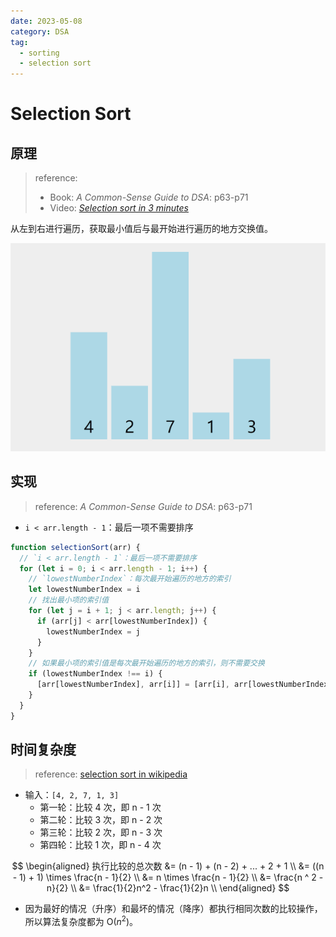 ```yaml
---
date: 2023-05-08
category: DSA
tag:
  - sorting
  - selection sort
---
```


# Selection Sort

## 原理

> reference: 
> - Book: _A Common-Sense Guide to DSA_: p63-p71
> - Video: [_Selection sort in 3 minutes_](https://youtu.be/g-PGLbMth_g)

从左到右进行遍历，获取最小值后与最开始进行遍历的地方交换值。

![4,2,7,1,3](./_image/selection_sort.gif)

## 实现

> reference: _A Common-Sense Guide to DSA_: p63-p71

- `i < arr.length - 1`：最后一项不需要排序

```js
function selectionSort(arr) {
  // `i < arr.length - 1`：最后一项不需要排序
  for (let i = 0; i < arr.length - 1; i++) {
    // `lowestNumberIndex`：每次最开始遍历的地方的索引
    let lowestNumberIndex = i
    // 找出最小项的索引值
    for (let j = i + 1; j < arr.length; j++) {
      if (arr[j] < arr[lowestNumberIndex]) {
        lowestNumberIndex = j
      }
    }
    // 如果最小项的索引值是每次最开始遍历的地方的索引，则不需要交换
    if (lowestNumberIndex !== i) {
      [arr[lowestNumberIndex], arr[i]] = [arr[i], arr[lowestNumberIndex]]
    }
  }
}
```

## 时间复杂度

> reference: [selection sort in wikipedia](https://en.wikipedia.org/wiki/Selection_sort#Complexity)

- 输入：`[4, 2, 7, 1, 3]`
  - 第一轮：比较 4 次，即 n - 1 次
  - 第二轮：比较 3 次，即 n - 2 次
  - 第三轮：比较 2 次，即 n - 3 次
  - 第四轮：比较 1 次，即 n - 4 次

$$
\begin{aligned}
执行比较的总次数
&= (n - 1) + (n - 2) + ... + 2 + 1 \\
&= ((n - 1) + 1) \times \frac{n - 1}{2} \\
&= n \times \frac{n - 1}{2} \\
&= \frac{n ^ 2 - n}{2} \\
&= \frac{1}{2}n^2 - \frac{1}{2}n \\
\end{aligned}
$$

- 因为最好的情况（升序）和最坏的情况（降序）都执行相同次数的比较操作，所以算法复杂度都为 O($n^2$)。
